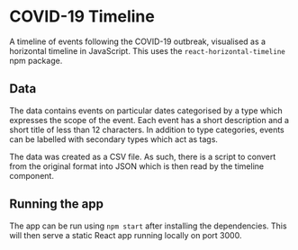 # COVID-19 Timeline

A timeline of events following the COVID-19 outbreak, visualised as a horizontal timeline in JavaScript.
This uses the `react-horizontal-timeline` npm package.

## Data
The data contains events on particular dates categorised by a type which expresses the scope of the event.
Each event has a short description and a short title of less than 12 characters.
In addition to type categories, events can be labelled with secondary types which act as tags.

The data was created as a CSV file. As such, there is a script to convert from the original format into
 JSON which is then read by the timeline component.

## Running the app
The app can be run using `npm start` after installing the dependencies.
This will then serve a static React app running locally on port 3000.